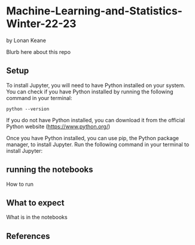 # Machine-Learning-and-Statistics-Winter-22-23

by Lonan Keane

Blurb here about this repo

## Setup

To install Jupyter, you will need to have Python installed on your system. You can check if you have Python installed by running the following command in your terminal:

```python --version```

If you do not have Python installed, you can download it from the official Python website (https://www.python.org/)

Once you have Python installed, you can use pip, the Python package manager, to install Jupyter. Run the following command in your terminal to install Jupyter:


## running the notebooks

How to run

## What to expect

What is in the notebooks


## References

